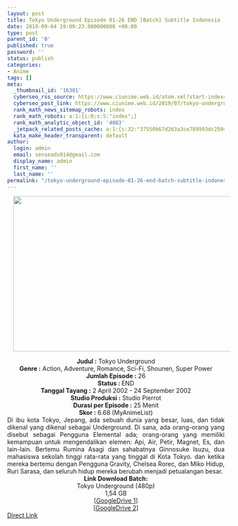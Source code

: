 ```yaml
---
layout: post
title: Tokyo Underground Episode 01-26 END [Batch] Subtitle Indonesia
date: 2019-09-04 19:09:23.000000000 +00:00
type: post
parent_id: '0'
published: true
password: ''
status: publish
categories:
- Anime
tags: []
meta:
  _thumbnail_id: '16381'
  cyberseo_rss_source: https://www.ciunime.web.id/atom.xml?start-index=3601&max-results=150
  cyberseo_post_link: https://www.ciunime.web.id/2019/07/tokyo-underground-episode-01-26-end.html
  rank_math_news_sitemap_robots: index
  rank_math_robots: a:1:{i:0;s:5:"index";}
  rank_math_analytic_object_id: '4083'
  _jetpack_related_posts_cache: a:1:{s:32:"37550b67d263a3ce789993dc25046c5f";a:2:{s:7:"expires";i:1646471452;s:7:"payload";a:0:{}}}
  kata_make_header_transparent: default
author:
  login: admin
  email: senseads014@gmail.com
  display_name: admin
  first_name: ''
  last_name: ''
permalink: "/tokyo-underground-episode-01-26-end-batch-subtitle-indonesia/"
---
```

<div class="separator" style="clear: both; text-align: center;"><a href="https://1.bp.blogspot.com/-j7PeNWEC4VE/XTWVOyovQ7I/AAAAAAAAcXs/sFWWPOD2dgkI6ZIeZjU4px9_0vOo2WV5gCLcBGAs/s1600/Tokyo%2BUnderground.jpg" imageanchor="1" style="margin-left: 1em; margin-right: 1em;"><img border="0" data-original-height="720" data-original-width="1280" height="360" src="{{ site.baseurl }}/assets/2019/09/Tokyo%2BUnderground.jpg" width="640" /></a></div>
<p>
<div style="text-align: center;"><b>Judul</b><b><b> </b>:</b> Tokyo Underground</div>
<div style="text-align: center;"><b><b>Genre :</b></b> Action, Adventure, Romance, Sci-Fi, Shounen, Super Power</div>
<div style="text-align: center;"><b>Jumlah Episode :</b> 26<br /><b>Status :&nbsp;</b>END<br /><b>Tanggal Tayang :</b> 2 April 2002 - 24 September 2002<br /><b>Studio Produksi :</b> Studio Pierrot<br /><b>Durasi per Episode :</b> 25 Menit</div>
<div style="text-align: center;"><b>Skor :</b> 6.68 (MyAnimeList)</div>
<div style="text-align: center;"></div>
<div style="text-align: justify;"><span class="isi">Di ibu kota Tokyo, Jepang, ada sebuah dunia yang besar, luas, dan tidak dikenal yang dikenal sebagai Underground. Di sana, ada orang-orang yang disebut sebagai Pengguna Elemental ada; orang-orang yang memiliki kemampuan untuk mengendalikan elemen: Api, Air, Petir, Magnet, Es, dan lain-lain. Bertemu Rumina Asagi dan sahabatnya Ginnosuke Isuzu, dua mahasiswa sekolah tinggi rata-rata yang tinggal di Kota Tokyo. dan ketika mereka bertemu dengan Pengguna Gravity, Chelsea Rorec, dan Miko Hidup, Ruri Sarasa, dan seluruh hidup mereka berubah menjadi petualangan besar.</span></div>
<div style="text-align: justify;"></div>
<div style="text-align: justify;"></div>
<div style="text-align: center;"><b>Link Download Batch:</b></div>
<div style="text-align: center;">Tokyo Underground (480p)</div>
<div style="text-align: center;">1,54 GB</div>
<div style="text-align: center;">[<a href="https://drive.google.com/file/d/1Ao6nL9_-o1ivufMT31vRkamTjfA_aQnt/view" target="_blank" rel="noopener">GoogleDrive 1</a>]<br />[<a href="https://drive.google.com/file/d/1notq9GoTouxCP9e7LyRrkl4pr4sC6W6z/view" target="_blank" rel="noopener">GoogleDrive 2</a>]</div>
<link rel="stylesheet" href="https://cdnjs.cloudflare.com/ajax/libs/font-awesome/4.7.0/css/font-awesome.min.css" />
<div class="divbtn"> <a href="https://handymansurrender.com/fihup8buzv?key=94550f7ce39444073321dde3b8782f97" class="btn"><i class="fa fa-download"></i> Direct Link</a> </div>
